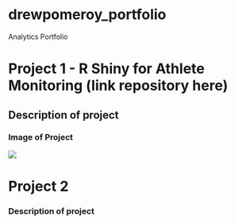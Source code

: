 # drewpomeroy_portfolio
Analytics Portfolio

# Project 1 - R Shiny for Athlete Monitoring (link repository here)

## Description of project

### Image of Project
![](images/...)


# Project 2

### Description of project
